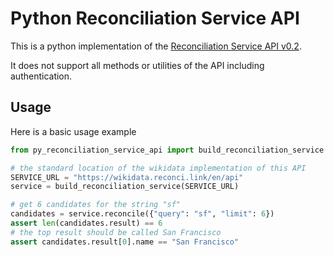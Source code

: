 Python Reconciliation Service API
=================================

This is a python implementation of the [Reconciliation Service API v0.2](https://w3c.github.io/cg-reports/reconciliation/CG-FINAL-specs-0.2-20230410/).

It does not support all methods or utilities of the API including authentication.


Usage
-----

Here is a basic usage example

```python
from py_reconciliation_service_api import build_reconciliation_service

# the standard location of the wikidata implementation of this API
SERVICE_URL = "https://wikidata.reconci.link/en/api"
service = build_reconciliation_service(SERVICE_URL)

# get 6 candidates for the string "sf"
candidates = service.reconcile({"query": "sf", "limit": 6})
assert len(candidates.result) == 6
# the top result should be called San Francisco
assert candidates.result[0].name == "San Francisco"

```